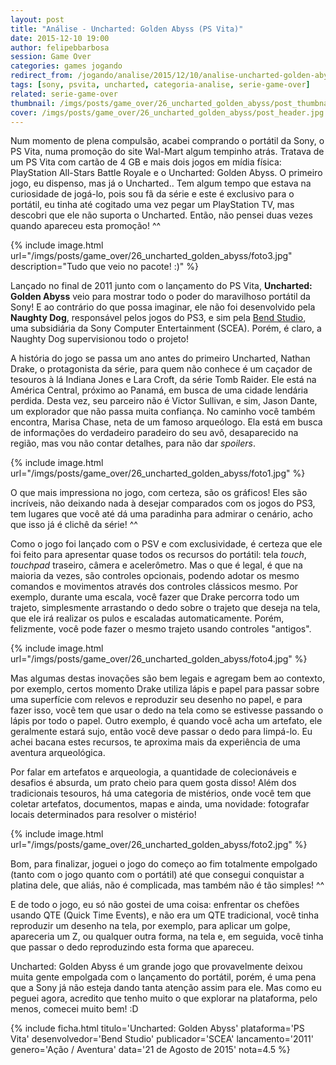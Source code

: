 ```yaml
---
layout: post
title: "Análise - Uncharted: Golden Abyss (PS Vita)"
date: 2015-12-10 19:00
author: felipebbarbosa
session: Game Over
categories: games jogando
redirect_from: /jogando/analise/2015/12/10/analise-uncharted-golden-abyss-psvita.html
tags: [sony, psvita, uncharted, categoria-analise, serie-game-over]
related: serie-game-over
thumbnail: /imgs/posts/game_over/26_uncharted_golden_abyss/post_thumbnail.jpg
cover: /imgs/posts/game_over/26_uncharted_golden_abyss/post_header.jpg
---
```


Num momento de plena compulsão, acabei comprando o portátil da Sony, o PS Vita, numa promoção do site Wal-Mart algum tempinho atrás. Tratava de um PS Vita com cartão de 4 GB e mais dois jogos em mídia física: PlayStation All-Stars Battle Royale e o Uncharted: Golden Abyss. O primeiro jogo, eu dispenso, mas já o Uncharted.. Tem algum tempo que estava na curiosidade de jogá-lo, pois sou fã da série e este é exclusivo para o portátil, eu tinha até cogitado uma vez pegar um PlayStation TV, mas descobri que ele não suporta o Uncharted. Então, não pensei duas vezes quando apareceu esta promoção! ^^

<!--more-->

{% include image.html url="/imgs/posts/game_over/26_uncharted_golden_abyss/foto3.jpg" description="Tudo que veio no pacote! :)" %}

Lançado no final de 2011 junto com o lançamento do PS Vita, **Uncharted: Golden Abyss** veio para mostrar todo o poder do maravilhoso portátil da Sony! E ao contrário do que possa imaginar, ele não foi desenvolvido pela **Naughty Dog**, responsável pelos jogos do PS3, e sim pela [Bend Studio](http://bendstudio.com/), uma subsidiária da Sony Computer Entertainment (SCEA). Porém, é claro, a Naughty Dog supervisionou todo o projeto!

A história do jogo se passa um ano antes do primeiro Uncharted, Nathan Drake, o protagonista da série, para quem não conhece é um caçador de tesouros à lá Indiana Jones e Lara Croft, da série Tomb Raider. Ele está na América Central, próximo ao Panamá, em busca de uma cidade lendária perdida. Desta vez, seu parceiro não é Victor Sullivan, e sim, Jason Dante, um explorador que não passa muita confiança. No caminho você também encontra, Marisa Chase, neta de um famoso arqueólogo. Ela está em busca de informações do verdadeiro paradeiro do seu avô, desaparecido na região, mas vou não contar detalhes, para não dar _spoilers_.

{% include image.html url="/imgs/posts/game_over/26_uncharted_golden_abyss/foto1.jpg" %}

O que mais impressiona no jogo, com certeza, são os gráficos! Eles são incríveis, não deixando nada à desejar comparados com os jogos do PS3, tem lugares que você até dá uma paradinha para admirar o cenário, acho que isso já é clichê da série! ^^

Como o jogo foi lançado com o PSV e com exclusividade, é certeza que ele foi feito para apresentar quase todos os recursos do portátil: tela _touch_, _touchpad_ traseiro, câmera e acelerômetro. Mas o que é legal, é que na maioria da vezes, são controles opcionais, podendo adotar os mesmo comandos e movimentos através dos controles clássicos mesmo. Por exemplo, durante uma escala, você fazer que Drake percorra todo um trajeto, simplesmente arrastando o dedo sobre o trajeto que deseja na tela, que ele irá realizar os pulos e escaladas automaticamente. Porém, felizmente, você pode fazer o mesmo trajeto usando controles "antigos".

{% include image.html url="/imgs/posts/game_over/26_uncharted_golden_abyss/foto4.jpg" %}

Mas algumas destas inovações são bem legais e agregam bem ao contexto, por exemplo, certos momento Drake utiliza lápis e papel para passar sobre uma superfície com relevos e reproduzir seu desenho no papel, e para fazer isso, você tem que usar o dedo na tela como se estivesse passando o lápis por todo o papel. Outro exemplo, é quando você acha um artefato, ele geralmente estará sujo, então você deve passar o dedo para limpá-lo. Eu achei bacana estes recursos, te aproxima mais da experiência de uma aventura arqueológica.

Por falar em artefatos e arqueologia, a quantidade de colecionáveis e desafios é absurda, um prato cheio para quem gosta disso! Além dos tradicionais tesouros, há uma categoria de mistérios, onde você tem que coletar artefatos, documentos, mapas e ainda, uma novidade: fotografar locais determinados para resolver o mistério!

{% include image.html url="/imgs/posts/game_over/26_uncharted_golden_abyss/foto2.jpg" %}

Bom, para finalizar, joguei o jogo do começo ao fim totalmente empolgado (tanto com o jogo quanto com o portátil) até que consegui conquistar a platina dele, que aliás, não é complicada, mas também não é tão simples! ^^

E de todo o jogo, eu só não gostei de uma coisa: enfrentar os chefões usando QTE (Quick Time Events), e não era um QTE tradicional, você tinha reproduzir um desenho na tela, por exemplo, para aplicar um golpe, apareceria um Z, ou qualquer outra forma, na tela e, em seguida, você tinha que passar o dedo reproduzindo esta forma que apareceu.

Uncharted: Golden Abyss é um grande jogo que provavelmente deixou muita gente empolgada com o lançamento do portátil, porém, é uma pena que a Sony já não esteja dando tanta atenção assim para ele. Mas como eu peguei agora, acredito que tenho muito o que explorar na plataforma, pelo menos, comecei muito bem! :D

{% include ficha.html
  titulo='Uncharted: Golden Abyss'
  plataforma='PS Vita'
  desenvolvedor='Bend Studio'
  publicador='SCEA'
  lancamento='2011'
  genero='Ação / Aventura'
  data='21 de Agosto de 2015'
  nota=4.5 %}
